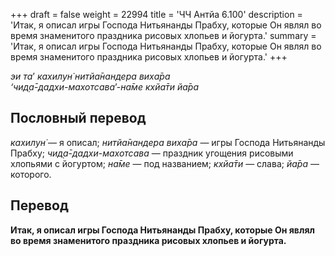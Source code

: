 +++
draft = false
weight = 22994
title = 'ЧЧ Антйа 6.100'
description = 'Итак, я описал игры Господа Нитьянанды Прабху, которые Он являл во время знаменитого праздника рисовых хлопьев и йогурта.'
summary = 'Итак, я описал игры Господа Нитьянанды Прабху, которые Он являл во время знаменитого праздника рисовых хлопьев и йогурта.'
+++

_эи та_’ _кахилун̇ нитйа̄нандера виха̄ра  
‘чид̣а̄-дадхи-махотсава_’-_на̄ме кхйа̄ти йа̄ра_

## Пословный перевод

_кахилун̇_ — я описал; _нитйа̄нандера_ _виха̄ра_ — игры Господа Нитьянанды Прабху; _чид̣а̄_\-_дадхи_\-_махотсава_ — праздник угощения рисовыми хлопьями с йогуртом; _на̄ме_ — под названием; _кхйа̄ти_ — слава; _йа̄ра_ — которого.

## Перевод

**Итак, я описал игры Господа Нитьянанды Прабху, которые Он являл во время знаменитого праздника рисовых хлопьев и йогурта.**
